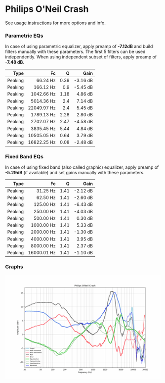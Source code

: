 # Philips O'Neil Crash
See [usage instructions](https://github.com/jaakkopasanen/AutoEq#usage) for more options and info.

### Parametric EQs
In case of using parametric equalizer, apply preamp of **-7.12dB** and build filters manually
with these parameters. The first 5 filters can be used independently.
When using independent subset of filters, apply preamp of **-7.48 dB**.

| Type    | Fc          |    Q | Gain     |
|--------:|------------:|-----:|---------:|
| Peaking | 66.24 Hz    | 0.39 | -3.16 dB |
| Peaking | 166.12 Hz   | 0.9  | -5.45 dB |
| Peaking | 1042.66 Hz  | 1.18 | 4.86 dB  |
| Peaking | 5014.36 Hz  | 2.4  | 7.14 dB  |
| Peaking | 22049.97 Hz | 2.4  | 5.45 dB  |
| Peaking | 1789.13 Hz  | 2.28 | 2.80 dB  |
| Peaking | 2702.07 Hz  | 2.47 | -4.58 dB |
| Peaking | 3835.45 Hz  | 5.44 | 4.84 dB  |
| Peaking | 10505.05 Hz | 0.64 | 3.79 dB  |
| Peaking | 16822.25 Hz | 0.08 | -2.48 dB |

### Fixed Band EQs
In case of using fixed band (also called graphic) equalizer, apply preamp of **-5.29dB**
(if available) and set gains manually with these parameters.

| Type    | Fc          |    Q | Gain     |
|--------:|------------:|-----:|---------:|
| Peaking | 31.25 Hz    | 1.41 | -2.12 dB |
| Peaking | 62.50 Hz    | 1.41 | -2.60 dB |
| Peaking | 125.00 Hz   | 1.41 | -6.43 dB |
| Peaking | 250.00 Hz   | 1.41 | -4.03 dB |
| Peaking | 500.00 Hz   | 1.41 | 0.30 dB  |
| Peaking | 1000.00 Hz  | 1.41 | 5.33 dB  |
| Peaking | 2000.00 Hz  | 1.41 | -1.30 dB |
| Peaking | 4000.00 Hz  | 1.41 | 3.95 dB  |
| Peaking | 8000.00 Hz  | 1.41 | 2.37 dB  |
| Peaking | 16000.01 Hz | 1.41 | -1.10 dB |

### Graphs
![](./Philips%20O'Neil%20Crash.png)